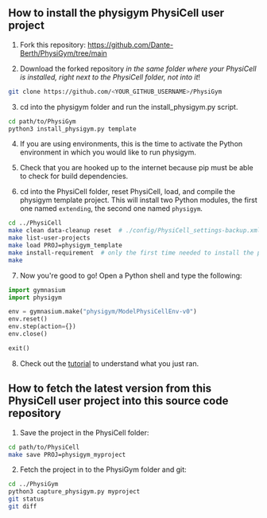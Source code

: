 ## How to install the physigym PhysiCell user project

1. Fork this repository: https://github.com/Dante-Berth/PhysiGym/tree/main

2. Download the forked repository *in the same folder where your PhysiCell is installed, right next to the PhysiCell folder, not into it*!
```bash
git clone https://github.com/<YOUR_GITHUB_USERNAME>/PhysiGym
```

3. cd into the physigym folder and run the install_physigym.py script.
```bash
cd path/to/PhysiGym
python3 install_physigym.py template
```

4. If you are using environments, this is the time to activate the Python environment in which you would like to run physigym.

5. Check that you are hooked up to the internet because pip must be able to check for build dependencies.

6. cd into the PhysiCell folder, reset PhysiCell, load, and compile the physigym template project.
This will install two Python modules, the first one named `extending`, the second one named `physigym`.
```bash
cd ../PhysiCell
make clean data-cleanup reset  # ./config/PhysiCell_settings-backup.xml related Error can be ignored!
make list-user-projects
make load PROJ=physigym_template
make install-requirement  # only the first time needed to install the physigym python3 dependencies
make
```

7. Now you're good to go! Open a Python shell and type the following:
```python
import gymnasium
import physigym

env = gymnasium.make("physigym/ModelPhysiCellEnv-v0")
env.reset()
env.step(action={})
env.close()

exit()
```

8. Check out the [tutorial](https://github.com/Dante-Berth/PhysiGym/blob/main/man/TUTORIAL_physigym_model.md) to understand what you just ran.


## How to fetch the latest version from this PhysiCell user project into this source code repository

1. Save the project in the PhysiCell folder:
```bash
cd path/to/PhysiCell
make save PROJ=physigym_myproject
```

2. Fetch the project in to the PhysiGym folder and git:
```bash
cd ../PhysiGym
python3 capture_physigym.py myproject
git status
git diff
```
